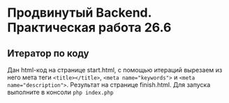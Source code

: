 # Продвинутый Backend. Практическая работа 26.6 #
## Итератор по коду ##

Дан html-код на странице start.html, с помощью итераций вырезаем из него мета теги `<title></title>`, `<meta name="keywords">` и `<meta name="description">`. Результат на странице finish.html. Для запуска выполните в консоли `php index.php`







